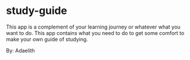 # study-guide
This app is a complement of your learning journey or whatever what you want to do. This app contains what you need to do to get some comfort to make your own guide of studying.

By: Adaelith
